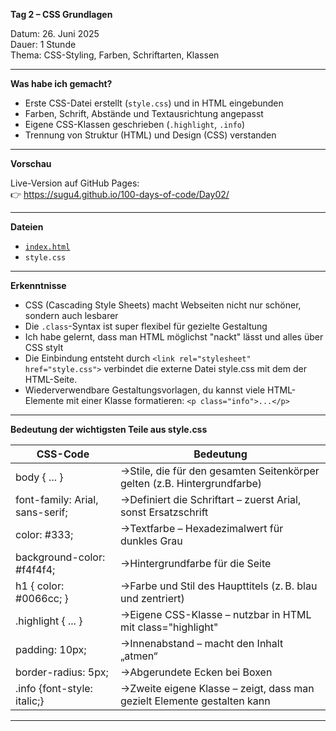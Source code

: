 **Tag 2 – CSS Grundlagen**

Datum: 26. Juni 2025  
Dauer: 1 Stunde  
Thema: CSS-Styling, Farben, Schriftarten, Klassen

---

**Was habe ich gemacht?**

- Erste CSS-Datei erstellt (`style.css`) und in HTML eingebunden
- Farben, Schrift, Abstände und Textausrichtung angepasst
- Eigene CSS-Klassen geschrieben (`.highlight`, `.info`)
- Trennung von Struktur (HTML) und Design (CSS) verstanden

---

**Vorschau**

Live-Version auf GitHub Pages:  
👉 https://sugu4.github.io/100-days-of-code/Day02/

---

**Dateien**
- [`index.html`](https://sugu4.github.io/100-days-of-code/Day02)
- `style.css`

---

**Erkenntnisse**
- CSS (Cascading Style Sheets) macht Webseiten nicht nur schöner, sondern auch lesbarer
- Die `.class`-Syntax ist super flexibel für gezielte Gestaltung
- Ich habe gelernt, dass man HTML möglichst "nackt" lässt und alles über CSS stylt
- Die Einbindung entsteht durch ``<link rel="stylesheet" href="style.css">`` verbindet die externe Datei style.css mit dem der HTML-Seite.
- Wiederverwendbare Gestaltungsvorlagen, du kannst viele HTML-Elemente mit einer Klasse formatieren: ``<p class="info">...</p>``

---

**Bedeutung der wichtigsten Teile aus style.css**

| CSS-Code                        | Bedeutung                                                               |
|---------------------------------|-------------------------------------------------------------------------|
|body { ... }                     |→Stile, die für den gesamten Seitenkörper gelten (z.B. Hintergrundfarbe) |
|font-family: Arial, sans-serif;  |→Definiert die Schriftart – zuerst Arial, sonst Ersatzschrift            |
|color: #333;	                  |→Textfarbe – Hexadezimalwert für dunkles Grau                            |
|background-color: #f4f4f4;	 |→Hintergrundfarbe für die Seite                                          |
|h1 { color: #0066cc; }	     |→Farbe und Stil des Haupttitels (z. B. blau und zentriert)               |
|.highlight { ... }	              |→Eigene CSS-Klasse – nutzbar in HTML mit class="highlight"               |
|padding: 10px;	                  |→Innenabstand – macht den Inhalt „atmen“                                 |
|border-radius: 5px;	          |→Abgerundete Ecken bei Boxen                                             |
|.info {font-style: italic;}	  |→Zweite eigene Klasse – zeigt, dass man gezielt Elemente gestalten kann  |

---